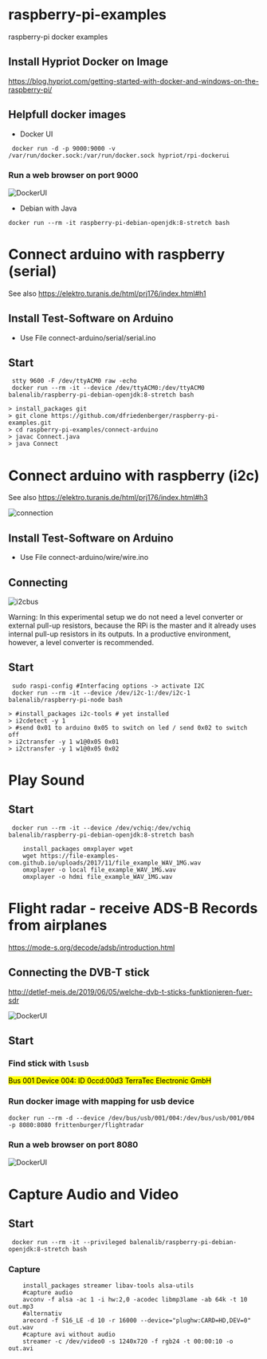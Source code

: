 # raspberry-pi-examples
raspberry-pi docker examples

## Install Hypriot Docker on Image 
https://blog.hypriot.com/getting-started-with-docker-and-windows-on-the-raspberry-pi/

## Helpfull docker images

- Docker UI
```
 docker run -d -p 9000:9000 -v /var/run/docker.sock:/var/run/docker.sock hypriot/rpi-dockerui
```

### Run a web browser on port 9000
![DockerUI](docker-ui.png)



- Debian with Java
```
docker run --rm -it raspberry-pi-debian-openjdk:8-stretch bash
```



# Connect arduino with raspberry (serial)
See also https://elektro.turanis.de/html/prj176/index.html#h1

## Install Test-Software on Arduino
- Use File connect-arduino/serial/serial.ino

## Start
```
 stty 9600 -F /dev/ttyACM0 raw -echo
 docker run --rm -it --device /dev/ttyACM0:/dev/ttyACM0 balenalib/raspberry-pi-debian-openjdk:8-stretch bash
```

```
> install_packages git
> git clone https://github.com/dfriedenberger/raspberry-pi-examples.git
> cd raspberry-pi-examples/connect-arduino
> javac Connect.java
> java Connect
```

# Connect arduino with raspberry (i2c)
See also https://elektro.turanis.de/html/prj176/index.html#h3

![connection](i2c_connection.jpg)

## Install Test-Software on Arduino
- Use File connect-arduino/wire/wire.ino

## Connecting 
![i2cbus](i2cbus.png)

Warning: In this experimental setup we do not need a level converter or external pull-up resistors, because the RPi is the master and it already uses internal pull-up resistors in its outputs. In a productive environment, however, a level converter is recommended.
## Start
```
 sudo raspi-config #Interfacing options -> activate I2C 
 docker run --rm -it --device /dev/i2c-1:/dev/i2c-1 balenalib/raspberry-pi-node bash 
```

```
> #install_packages i2c-tools # yet installed
> i2cdetect -y 1
> #send 0x01 to arduino 0x05 to switch on led / send 0x02 to switch off
> i2ctransfer -y 1 w1@0x05 0x01
> i2ctransfer -y 1 w1@0x05 0x02
```

# Play Sound

## Start
```
 docker run --rm -it --device /dev/vchiq:/dev/vchiq balenalib/raspberry-pi-debian-openjdk:8-stretch bash
```

```
    install_packages omxplayer wget
    wget https://file-examples-com.github.io/uploads/2017/11/file_example_WAV_1MG.wav
    omxplayer -o local file_example_WAV_1MG.wav
    omxplayer -o hdmi file_example_WAV_1MG.wav
```

# Flight radar - receive ADS-B Records from airplanes 
https://mode-s.org/decode/adsb/introduction.html 

## Connecting the DVB-T stick
http://detlef-meis.de/2019/06/05/welche-dvb-t-sticks-funktionieren-fuer-sdr

![DockerUI](flightradar01.jpg)

## Start

### Find stick with ```lsusb```

<mark>Bus 001 Device 004: ID 0ccd:00d3 TerraTec Electronic GmbH<mark>

### Run docker image with mapping for usb device
```
docker run --rm -d --device /dev/bus/usb/001/004:/dev/bus/usb/001/004 -p 8080:8080 frittenburger/flightradar
```
### Run a web browser on port 8080
![DockerUI](flightradar02.png)


# Capture Audio and Video

## Start
```
 docker run --rm -it --privileged balenalib/raspberry-pi-debian-openjdk:8-stretch bash
```

### Capture 
```
    install_packages streamer libav-tools alsa-utils
    #capture audio
    avconv -f alsa -ac 1 -i hw:2,0 -acodec libmp3lame -ab 64k -t 10 out.mp3
    #alternativ
    arecord -f S16_LE -d 10 -r 16000 --device="plughw:CARD=HD,DEV=0" out.wav
    #capture avi without audio
    streamer -c /dev/video0 -s 1240x720 -f rgb24 -t 00:00:10 -o out.avi
```

